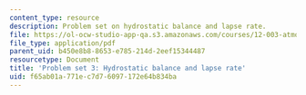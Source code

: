 ```yaml
---
content_type: resource
description: Problem set on hydrostatic balance and lapse rate.
file: https://ol-ocw-studio-app-qa.s3.amazonaws.com/courses/12-003-atmosphere-ocean-and-climate-dynamics-fall-2008/f65ab01a771ec7d76097172e64b834ba_homework3.pdf
file_type: application/pdf
parent_uid: b450e8b8-8653-e785-214d-2eef15344487
resourcetype: Document
title: 'Problem set 3: Hydrostatic balance and lapse rate'
uid: f65ab01a-771e-c7d7-6097-172e64b834ba
---
```

